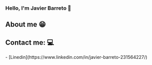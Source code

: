 ### Hello, I'm Javier Barreto 👋

<h2>About me 😁</h2>

<h2>Contact me: 💻</h2>
- [Linedin](https://www.linkedin.com/in/javier-barreto-231564227/)

<!--
**Javier-Barreto/Javier-Barreto** is a ✨ _special_ ✨ repository because its `README.md` (this file) appears on your GitHub profile.

Here are some ideas to get you started:

- 🔭 I’m currently working on ...
- 🌱 I’m currently learning ...
- 👯 I’m looking to collaborate on ...
- 🤔 I’m looking for help with ...
- 💬 Ask me about ...
- 📫 How to reach me: ...
- 😄 Pronouns: ...
- ⚡ Fun fact: ...
-->
